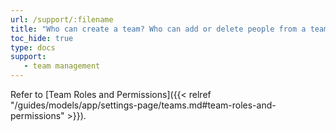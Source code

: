 ```yaml
---
url: /support/:filename
title: "Who can create a team? Who can add or delete people from a team? Who can delete projects?"
toc_hide: true
type: docs
support:
   - team management
---
```

Refer to [Team Roles and Permissions]({{< relref "/guides/models/app/settings-page/teams.md#team-roles-and-permissions" >}}).